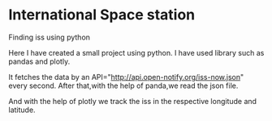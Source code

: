 # International Space station
Finding iss using python

Here I have created a small project using python. 
I have used library such as pandas and plotly.

It fetches the data by an API="http://api.open-notify.org/iss-now.json" every second.
After that,with the help of panda,we read the json file.

And with the help of plotly we track the iss in the respective longitude and latitude.

